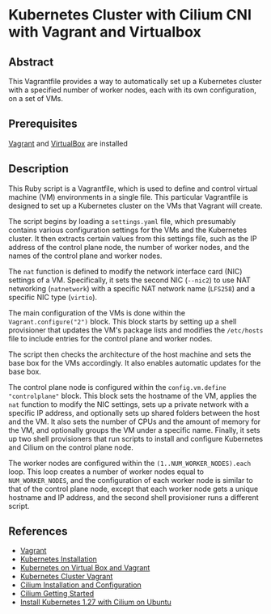 # Kubernetes Cluster with Cilium CNI with Vagrant and Virtualbox

## Abstract
This Vagrantfile provides a way to automatically set up a Kubernetes cluster with a specified number of worker nodes, each with its own configuration, on a set of VMs.

## Prerequisites
[Vagrant](https://www.vagrantup.com/) and [VirtualBox](https://www.virtualbox.org/) are installed

## Description
This Ruby script is a Vagrantfile, which is used to define and control virtual machine (VM) environments in a single file. This particular Vagrantfile is designed to set up a Kubernetes cluster on the VMs that Vagrant will create.

The script begins by loading a `settings.yaml` file, which presumably contains various configuration settings for the VMs and the Kubernetes cluster. It then extracts certain values from this settings file, such as the IP address of the control plane node, the number of worker nodes, and the names of the control plane and worker nodes.

The `nat` function is defined to modify the network interface card (NIC) settings of a VM. Specifically, it sets the second NIC (`--nic2`) to use NAT networking (`natnetwork`) with a specific NAT network name (`LFS258`) and a specific NIC type (`virtio`).

The main configuration of the VMs is done within the `Vagrant.configure("2")` block. This block starts by setting up a shell provisioner that updates the VM's package lists and modifies the `/etc/hosts` file to include entries for the control plane and worker nodes.

The script then checks the architecture of the host machine and sets the base box for the VMs accordingly. It also enables automatic updates for the base box.

The control plane node is configured within the `config.vm.define "controlplane"` block. This block sets the hostname of the VM, applies the `nat` function to modify the NIC settings, sets up a private network with a specific IP address, and optionally sets up shared folders between the host and the VM. It also sets the number of CPUs and the amount of memory for the VM, and optionally groups the VM under a specific name. Finally, it sets up two shell provisioners that run scripts to install and configure Kubernetes and Cilium on the control plane node.

The worker nodes are configured within the `(1..NUM_WORKER_NODES).each` loop. This loop creates a number of worker nodes equal to `NUM_WORKER_NODES`, and the configuration of each worker node is similar to that of the control plane node, except that each worker node gets a unique hostname and IP address, and the second shell provisioner runs a different script.

## References
- [Vagrant](https://www.vagrantup.com/docs/vagrantfile)
- [Kubernetes Installation](https://kubernetes.io/docs/tasks/tools/)
- [Kubernetes on Virtual Box and Vagrant](https://blog.devops.dev/how-to-setup-kubernetes-cluster-with-vagrant-e2c808795840)
- [Kubernetes Cluster Vagrant](https://devopscube.com/kubernetes-cluster-vagrant/)
- [Cilium Installation and Configuration](https://docs.cilium.io/en/stable/installation/k8s-install-helm/)
- [Cilium Getting Started](https://docs.cilium.io/en/stable/gettingstarted/k8s-install-default/)
- [Install Kubernetes 1.27 with Cilium on Ubuntu](https://akyriako.medium.com/install-kubernetes-1-27-with-cilium-on-ubuntu-16193c7c2ac6)
